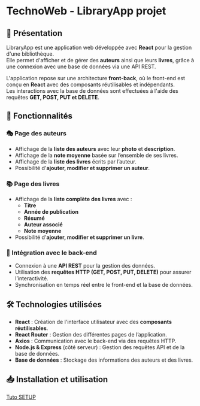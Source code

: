 # TechnoWeb - LibraryApp projet

## 📖 Présentation
LibraryApp est une application web développée avec **React** pour la gestion d'une bibliothèque.  
Elle permet d'afficher et de gérer des **auteurs** ainsi que leurs **livres**, grâce à une connexion avec une base de données via une API REST.  

L'application repose sur une architecture **front-back**, où le front-end est conçu en **React** avec des composants réutilisables et indépendants.  
Les interactions avec la base de données sont effectuées à l'aide des requêtes **GET, POST, PUT et DELETE**.

## 🚀 Fonctionnalités
### 🎭 Page des auteurs
- Affichage de la **liste des auteurs** avec leur **photo** et **description**.
- Affichage de la **note moyenne** basée sur l’ensemble de ses livres.
- Affichage de la **liste des livres** écrits par l’auteur.
- Possibilité d'**ajouter, modifier et supprimer un auteur**.

### 📚 Page des livres
- Affichage de la **liste complète des livres** avec :
  - **Titre**
  - **Année de publication**
  - **Résumé**
  - **Auteur associé**
  - **Note moyenne**
- Possibilité d'**ajouter, modifier et supprimer un livre**.

### 🔗 Intégration avec le back-end
- Connexion à une **API REST** pour la gestion des données.
- Utilisation des **requêtes HTTP (GET, POST, PUT, DELETE)** pour assurer l’interactivité.
- Synchronisation en temps réel entre le front-end et la base de données.

## 🛠️ Technologies utilisées
- **React** : Création de l'interface utilisateur avec des **composants réutilisables**.
- **React Router** : Gestion des différentes pages de l’application.
- **Axios** : Communication avec le back-end via des requêtes HTTP.
- **Node.js & Express** (côté serveur) : Gestion des requêtes API et de la base de données.
- **Base de données** : Stockage des informations des auteurs et des livres.

## 📥 Installation et utilisation
[Tuto SETUP](Tuto%20SETUP.md)

